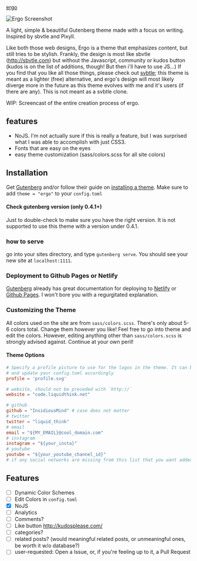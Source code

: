 [ergo](http://ergo.liquidthink.net)

![Ergo Screenshot](https://i.imgur.com/XpnB62e.png)

A light, simple & beautiful Gutenberg theme made with a focus on writing. Inspired by sbvtle and Pixyll.

Like both those web designs, Ergo is a theme that emphasizes content, but still tries to be stylish. Frankly, the design is
most like sbvtle (http://sbvtle.com) but without the Javascript, community or kudos button (kudos is on the list of additions, though! But then i'll have to use JS...)
If you find that you like all those things, please check out [svbtle](http://svbtle.com); this theme is meant as a lighter (free) alternative,
and ergo's design will most likely diverge more in the future as this theme evolves with me and it's users (if there are any).
This is not meant as a svbtle clone.


WIP: Screencast of the entire creation process of ergo.

##  features
- NoJS. I'm not actually sure if this is really a feature, but I was surprised what I was able to accomplish with just CSS3.
- Fonts that are easy on the eyes
- easy theme customization (sass/colors.scss for all site colors)

## Installation
Get [Gutenberg](https://www.getgutenberg.io/) and/or follow their guide on [installing a theme](https://www.getgutenberg.io/documentation/themes/installing-and-using-themes/).
Make sure to add `theme = "ergo"` to your `config.toml`

#### Check gutenberg version (only 0.4.1+)
Just to double-check to make sure you have the right version. It is not supported to use this theme with a version under 0.4.1.

### how to serve
go into your sites directory, and type `gutenberg serve`. You should see your new site at `localhost:1111`.

### Deployment to Github Pages or Netlify
[Gutenberg](https://www.getgutenberg.io) already has great documentation for deploying to [Netlify](https://www.getgutenberg.io/documentation/deployment/netlify/) or [Github Pages](https://www.getgutenberg.io/documentation/deployment/github-pages/). I won't bore you with a regurgitated explanation.

### Customizing the Theme
All colors used on the site are from `sass/colors.scss`. There's only about 5-6 colors total.
Change them however you like! Feel free to go into theme and edit the colors. However, editing anything other than `sass/colors.scss` is strongly advised against. Continue at your own peril!

#### Theme Options
```toml
# Specify a profile picture to use for the logos in the theme. It can be svg, png, jpg, whatever, just make sure to copy the logo you want and put it in img/${YOUR_PROFILE}.*
# and update your config.toml accordingly
profile = 'profile.svg'

# website, should not be preceded with `http://`
website = "code.liquidthink.net"

# github
github = "InsidiousMind" # case does not matter
# twitter
twitter = "liquid_think"
# email
email = "${MY_EMAIL}@cool_domain.com"
# instagram
instagram = "${your_insta}"
# youtube
youtube = "${your_youtube_channel_id}"
# if any social networks are missing from this list that you want added, open an issue. I will add it for you ASAP
```

## Features
  - [ ] Dynamic Color Schemes
  - [ ] Edit Colors in `config.toml`
  - [x] NoJS
  - [ ] Analytics
  - [ ] Comments?
  - [ ] Like button http://kudosplease.com/
  - [ ] categories?
  - [ ] related posts? (would meaningful related posts, or unmeaningful ones, be worth it w/o database?)
  - [ ] user-requested: Open a Issue, or, if you're feeling up to it, a Pull Request
